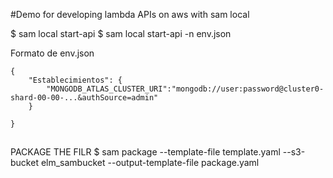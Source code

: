 #Demo for developing lambda APIs on aws with sam local

$ sam local start-api 
$ sam local start-api -n env.json

Formato de env.json

```
{
    "Establecimientos": {
        "MONGODB_ATLAS_CLUSTER_URI":"mongodb://user:password@cluster0-shard-00-00-...&authSource=admin"
    }
    
}
```
##
PACKAGE THE FILR
$ sam package --template-file template.yaml --s3-bucket elm_sambucket --output-template-file package.yaml
